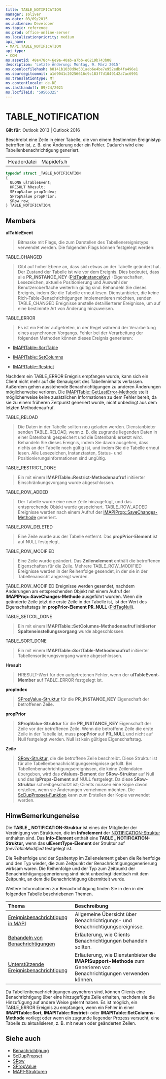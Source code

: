```yaml
---
title: TABLE_NOTIFICATION
manager: soliver
ms.date: 03/09/2015
ms.audience: Developer
ms.topic: reference
ms.prod: office-online-server
ms.localizationpriority: medium
api_name:
- MAPI.TABLE_NOTIFICATION
api_type:
- COM
ms.assetid: 48e478c4-6e9a-40ab-a7bb-e6219b743b08
description: 'Letzte Änderung: Montag, 9. März 2015'
ms.openlocfilehash: b8141b1030d9e531aeb6e4be7e952edb4fa496e1
ms.sourcegitcommit: a1d9041c20256616c9c183f7d1049142a7ac6991
ms.translationtype: MT
ms.contentlocale: de-DE
ms.lasthandoff: 09/24/2021
ms.locfileid: "59566325"
---
```

# <a name="table_notification"></a>TABLE_NOTIFICATION

**Gilt für**: Outlook 2013 | Outlook 2016 
  
Beschreibt eine Zeile in einer Tabelle, die von einem Bestimmten Ereignistyp betroffen ist, z. B. eine Änderung oder ein Fehler. Dadurch wird eine Tabellenbenachrichtigung generiert. 
  
|||
|:-----|:-----|
|Headerdatei  <br/> |Mapidefs.h  <br/> |
   
```cpp
typedef struct _TABLE_NOTIFICATION
{
  ULONG ulTableEvent;
  HRESULT hResult;
  SPropValue propIndex;
  SPropValue propPrior;
  SRow row;
} TABLE_NOTIFICATION;

```

## <a name="members"></a>Members

**ulTableEvent**
  
> Bitmaske mit Flags, die zum Darstellen des Tabellenereignistyps verwendet werden. Die folgenden Flags können festgelegt werden:
    
TABLE_CHANGED 
  
> Gibt auf hoher Ebene an, dass sich etwas an der Tabelle geändert hat. Der Zustand der Tabelle ist wie vor dem Ereignis. Dies bedeutet, dass alle **PR_INSTANCE_KEY** ([PidTagInstanceKey](pidtaginstancekey-canonical-property.md)) -Eigenschaften, Lesezeichen, aktuelle Positionierung und Auswahl der Benutzeroberfläche weiterhin gültig sind. Behandeln Sie dieses Ereignis, indem Sie die Tabelle erneut lesen. Dienstanbieter, die keine Rich-Table-Benachrichtigungen implementieren möchten, senden TABLE_CHANGED Ereignisse anstelle detaillierterer Ereignisse, um auf eine bestimmte Art von Änderung hinzuweisen. 
    
TABLE_ERROR 
  
> Es ist ein Fehler aufgetreten, in der Regel während der Verarbeitung eines asynchronen Vorgangs. Fehler bei der Verarbeitung der folgenden Methoden können dieses Ereignis generieren: 
    
   - [IMAPITable::SortTable](imapitable-sorttable.md)
    
   - [IMAPITable::SetColumns](imapitable-setcolumns.md)
    
   - [IMAPITable::Restrict](imapitable-restrict.md)
    
   Nachdem ein TABLE_ERROR Ereignis empfangen wurde, kann sich ein Client nicht mehr auf die Genauigkeit des Tabelleninhalts verlassen. Außerdem gehen ausstehende Benachrichtigungen zu anderen Änderungen möglicherweise verloren. Die [IMAPITable::GetLastError-Methode](imapitable-getlasterror.md) stellt möglicherweise keine zusätzlichen Informationen zu dem Fehler bereit, da sie zu einem früheren Zeitpunkt generiert wurde, nicht unbedingt aus dem letzten Methodenaufruf. 
    
TABLE_RELOAD 
  
> Die Daten in der Tabelle sollten neu geladen werden. Dienstanbieter senden TABLE_RELOAD, wenn z. B. die zugrunde liegenden Daten in einer Datenbank gespeichert und die Datenbank ersetzt wird. Behandeln Sie dieses Ereignis, indem Sie davon ausgehen, dass nichts an der Tabelle noch gültig ist, und indem Sie die Tabelle erneut lesen. Alle Lesezeichen, Instanztasten, Status- und Positionierungsinformationen sind ungültig.
    
TABLE_RESTRICT_DONE 
  
> Ein mit einem **IMAPITable::Restrict-Methodenaufruf** initiierter Einschränkungsvorgang wurde abgeschlossen. 
    
TABLE_ROW_ADDED 
  
> Der Tabelle wurde eine neue Zeile hinzugefügt, und das entsprechende Objekt wurde gespeichert. TABLE_ROW_ADDED Ereignisse werden nach einem Aufruf der [IMAPIProp::SaveChanges-Methode](imapiprop-savechanges.md) generiert. 
    
TABLE_ROW_DELETED 
  
> Eine Zeile wurde aus der Tabelle entfernt. Das **propPrior-Element** ist auf NULL festgelegt. 
    
TABLE_ROW_MODIFIED 
  
> Eine Zeile wurde geändert. Das **Zeilenelement** enthält die betroffenen Eigenschaften für die Zeile. Mehrere TABLE_ROW_MODIFIED Ereignisse werden in der Reihenfolge gesendet, in der sie in der Tabellenansicht angezeigt werden. 
    
  TABLE_ROW_MODIFIED Ereignisse werden gesendet, nachdem Änderungen am entsprechenden Objekt mit einem Aufruf der **IMAPIProp::SaveChanges-Methode** ausgeführt wurden. Wenn die geänderte Zeile jetzt die erste Zeile in der Tabelle ist, ist der Wert des Eigenschaftstags im **propPrior-Element** **PR_NULL** ([PidTagNull](pidtagnull-canonical-property.md)).
    
TABLE_SETCOL_DONE 
  
> Ein mit einem **IMAPITable::SetColumns-Methodenaufruf initiierter Spalteneinstellungsvorgang** wurde abgeschlossen. 
    
TABLE_SORT_DONE 
  
> Ein mit einem **IMAPITable::SortTable-Methodenaufruf** initiierter Tabellensortierungsvorgang wurde abgeschlossen. 
    
**Hresult**
  
> HRESULT-Wert für den aufgetretenen Fehler, wenn der **ulTableEvent-Member** auf TABLE_ERROR festgelegt ist. 
    
**propIndex**
  
> [SPropValue-Struktur](spropvalue.md) für die **PR_INSTANCE_KEY** Eigenschaft der betroffenen Zeile. 
    
**propPrior**
  
> **SPropValue-Struktur** für die **PR_INSTANCE_KEY** Eigenschaft der Zeile vor der betroffenen Zeile. Wenn die betroffene Zeile die erste Zeile in der Tabelle ist, muss **propPrior** auf **PR_NULL** und nicht auf Null festgelegt werden. Null ist kein gültiges Eigenschaftstag. 
    
**Zeile**
  
> [SRow-Struktur,](srow.md) die die betroffene Zeile beschreibt. Diese Struktur ist für alle Tabellenbenachrichtigungsereignisse gefüllt. Bei Tabellenbenachrichtigungsereignissen, die keine Zeilendaten übergeben, wird das **cValues-Element** der **SRow-Struktur** auf Null und das **lpProps-Element** auf NULL festgelegt. Da diese **SRow-Struktur** schreibgeschützt ist; Clients müssen eine Kopie davon erstellen, wenn sie Änderungen vornehmen möchten. Die [ScDupPropset-Funktion](scduppropset.md) kann zum Erstellen der Kopie verwendet werden. 
    
## <a name="remarks"></a>HinwBemerkungeneise

Die **TABLE \_ NOTIFICATION-Struktur** ist eines der Mitglieder der Vereinigung von Strukturen, die im **Infoelement** der [NOTIFICATION-Struktur](notification.md) enthalten sind. Das **Info-Element** enthält eine **TABLE \_ NOTIFICATION-Struktur,** wenn das **ulEventType-Element** der Struktur auf  _fnevTableModified_ festgelegt ist.
  
Die Reihenfolge und der Spaltentyp im Zeilenelement geben die Reihenfolge und den Typ wieder, die zum Zeitpunkt der Benachrichtigungsgenerierung wirksam waren. Die Reihenfolge und der Typ zum Zeitpunkt der Benachrichtigungsgenerierung sind nicht unbedingt identisch mit dem Zeitpunkt, an dem die Benachrichtigung übermittelt wurde. 
  
Weitere Informationen zur Benachrichtigung finden Sie in den in der folgenden Tabelle beschriebenen Themen.
  
|**Thema**|**Beschreibung**|
|:-----|:-----|
|[Ereignisbenachrichtigung in MAPI](event-notification-in-mapi.md) <br/> |Allgemeine Übersicht über Benachrichtigungs- und Benachrichtigungsereignisse.  <br/> |
|[Behandeln von Benachrichtigungen](handling-notifications.md) <br/> |Erläuterung, wie Clients Benachrichtigungen behandeln sollten.  <br/> |
|[Unterstützende Ereignisbenachrichtigung](supporting-event-notification.md) <br/> |Erläuterung, wie Dienstanbieter die **IMAPISupport-Methode** zum Generieren von Benachrichtigungen verwenden können.  <br/> |
   
Da Tabellenbenachrichtigungen asynchron sind, können Clients eine Benachrichtigung über eine hinzugefügte Zeile erhalten, nachdem sie die Hinzufügung auf andere Weise gelernt haben. Es ist möglich, ein TABLE_ERROR Ereignis zu empfangen, wenn ein Fehler in einer **IMAPITable::Sort**, **IMAPITable::Restrict**- oder **IMAPITable::SetColumns-Methode** vorliegt oder wenn ein zugrunde liegender Prozess versucht, eine Tabelle zu aktualisieren, z. B. mit neuen oder geänderten Zeilen. 
  
## <a name="see-also"></a>Siehe auch

- [Benachrichtigung](notification.md) 
- [ScDupPropset](scduppropset.md)
- [SRow](srow.md)
- [SPropValue](spropvalue.md)
- [MAPI-Strukturen](mapi-structures.md)

